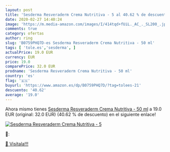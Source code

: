 ```yaml
---
layout: post
title: 'Sesderma Resveraderm Crema Nutritiva - 5 al 40.62 % de descuento'
date: 2020-02-27 14:40:24
image: 'https://m.media-amazon.com/images/I/414tqd+fUiL._AC_._SL200_.jpg'
comments: true
category: ofertas
author: ring
slug: 'B0759PHQ7D-es Sesderma Resveraderm Crema Nutritiva - 50 ml'
tags: [ 'tole.es','sesderma', ]
actualPrice: 19.0 EUR
currency: EUR
price: 19.0
comparePrice: 32.0 EUR
prodname: 'Sesderma Resveraderm Crema Nutritiva - 50 ml'
country: 'es'
flag: '🇪🇸'
buyurl: 'https://www.amazon.es/dp/B0759PHQ7D/?tag=tolees-21'
descuento: '40.62'
average: '19.0'
---
```


Ahora mismo tienes [Sesderma Resveraderm Crema Nutritiva - 50 ml](https://www.amazon.es/dp/B0759PHQ7D/?tag=tolees-21) a 19.0 EUR (original: 32.0 EUR) (40.62 %  de descuento) en el siguiente enlace!

[![Sesderma Resveraderm Crema Nutritiva - 5](https://m.media-amazon.com/images/I/414tqd+fUiL._AC_._SL200_.jpg)](https://www.amazon.es/dp/B0759PHQ7D/?tag=tolees-21)

🔎:


[🛒 Visítala!!!](https://www.amazon.es/dp/B0759PHQ7D/?tag=tolees-21)
